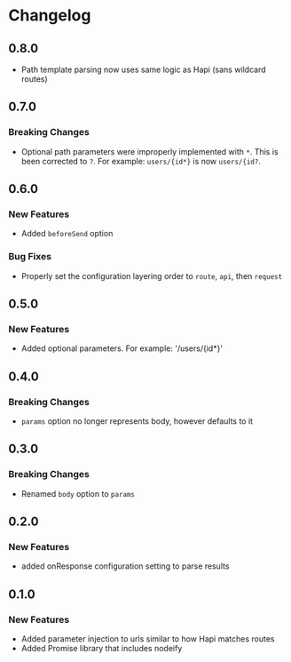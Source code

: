 # Changelog

## 0.8.0

- Path template parsing now uses same logic as Hapi (sans wildcard routes)

## 0.7.0

### Breaking Changes

- Optional path parameters were improperly implemented with `*`. This is been corrected to `?`. For example: `users/{id*}` is now `users/{id?`.

## 0.6.0

### New Features

- Added `beforeSend` option

### Bug Fixes

- Properly set the configuration layering order to `route`, `api`, then `request`

## 0.5.0

### New Features

- Added optional parameters. For example: '/users/{id*}'

## 0.4.0

### Breaking Changes

- `params` option no longer represents body, however defaults to it

## 0.3.0

### Breaking Changes

- Renamed `body` option to `params`

## 0.2.0

### New Features

- added onResponse configuration setting to parse results

## 0.1.0

### New Features

- Added parameter injection to urls similar to how Hapi matches routes
- Added Promise library that includes nodeify
